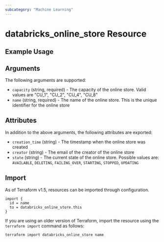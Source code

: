 ```yaml
---
subcategory: "Machine Learning"
---
```

# databricks_online_store Resource


## Example Usage


## Arguments
The following arguments are supported:
* `capacity` (string, required) - The capacity of the online store. Valid values are "CU_1", "CU_2", "CU_4", "CU_8"
* `name` (string, required) - The name of the online store. This is the unique identifier for the online store

## Attributes
In addition to the above arguments, the following attributes are exported:
* `creation_time` (string) - The timestamp when the online store was created
* `creator` (string) - The email of the creator of the online store
* `state` (string) - The current state of the online store. Possible values are: `AVAILABLE`, `DELETING`, `FAILING_OVER`, `STARTING`, `STOPPED`, `UPDATING`

## Import
As of Terraform v1.5, resources can be imported through configuration.
```hcl
import {
  id = name
  to = databricks_online_store.this
}
```

If you are using an older version of Terraform, import the resource using the `terraform import` command as follows:
```sh
terraform import databricks_online_store name
```